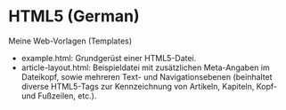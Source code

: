 HTML5 (German)
==============

Meine Web-Vorlagen (Templates)

 - example.html: Grundgerüst einer HTML5-Datei.
 - article-layout.html: Beispieldatei mit zusätzlichen Meta-Angaben im Dateikopf, sowie mehreren Text- und Navigationsebenen (beinhaltet diverse HTML5-Tags zur Kennzeichnung von Artikeln, Kapiteln, Kopf- und Fußzeilen, etc.).
